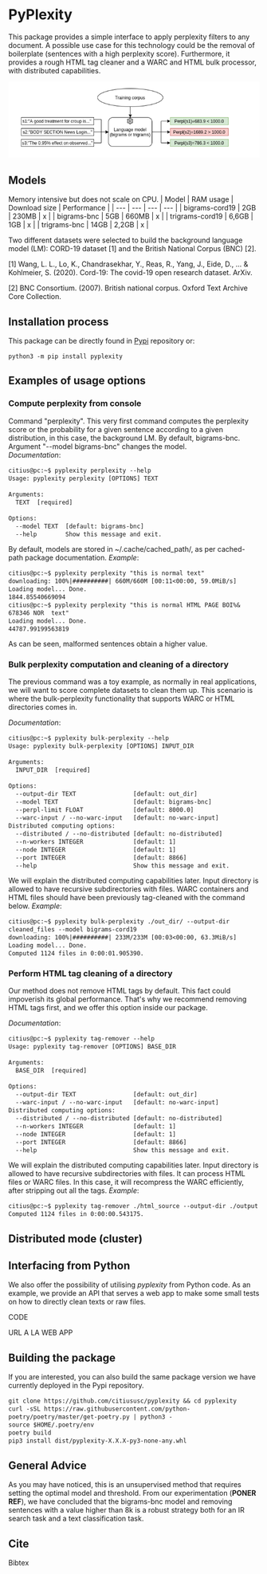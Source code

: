 # PyPlexity

This package provides a simple interface to apply perplexity filters to any document. A possible use case for this technology could be the removal of boilerplate (sentences with a high perplexity score). 
Furthermore, it provides a rough HTML tag cleaner and a WARC and HTML bulk processor, with distributed capabilities.

![](imgs/perpl.PNG)

## Models
Memory intensive but does not scale on CPU. 
| Model | RAM usage | Download size | Performance |
| --- | --- | --- | --- | 
| bigrams-cord19 | 2GB | 230MB | x |
| bigrams-bnc | 5GB | 660MB | x |
| trigrams-cord19 | 6,6GB | 1GB | x |
| trigrams-bnc | 14GB | 2,2GB | x |

Two different datasets were selected to build the background language model (LM): CORD-19 dataset [1] and the British National Corpus (BNC) [2]. 

[1] Wang, L. L., Lo, K., Chandrasekhar, Y., Reas, R., Yang, J., Eide, D., ... & Kohlmeier, S. (2020). Cord-19: The covid-19 open research dataset. ArXiv.

[2] BNC Consortium. (2007). British national corpus. Oxford Text Archive Core Collection.

## Installation process

This package can be directly found in [Pypi](https://pypi.org/project/pyplexity/) repository or: 

```
python3 -m pip install pyplexity
```
## Examples of usage options

### Compute perplexity from console
Command "perplexity". This very first command computes the perplexity score or the probability for a given sentence according to a given distribution, in this case, the background LM. By default, bigrams-bnc. Argument "--model bigrams-bnc" changes the model.  
*Documentation*:
```
citius@pc:~$ pyplexity perplexity --help
Usage: pyplexity perplexity [OPTIONS] TEXT

Arguments:
  TEXT  [required]

Options:
  --model TEXT  [default: bigrams-bnc]
  --help        Show this message and exit.
```
By default, models are stored in ~/.cache/cached_path/, as per cached-path package documentation. *Example*:
```
citius@pc:~$ pyplexity perplexity "this is normal text"
downloading: 100%|##########| 660M/660M [00:11<00:00, 59.0MiB/s]
Loading model... Done.
1844.85540669094
citius@pc:~$ pyplexity perplexity "this is normal HTML PAGE BOI%& 678346 NOR  text"
Loading model... Done.
44787.99199563819
```
As can be seen, malformed sentences obtain a higher value. 

### Bulk perplexity computation and cleaning of a directory

The previous command was a toy example, as normally in real applications, we will want to score complete datasets to clean them up. This scenario is where the bulk-perplexity functionality that supports WARC or HTML directories comes in.

*Documentation*:
```
citius@pc:~$ pyplexity bulk-perplexity --help
Usage: pyplexity bulk-perplexity [OPTIONS] INPUT_DIR

Arguments:
  INPUT_DIR  [required]

Options:
  --output-dir TEXT                [default: out_dir]
  --model TEXT                     [default: bigrams-bnc]
  --perpl-limit FLOAT              [default: 8000.0]
  --warc-input / --no-warc-input   [default: no-warc-input]
Distributed computing options:
  --distributed / --no-distributed [default: no-distributed]
  --n-workers INTEGER              [default: 1]
  --node INTEGER                   [default: 1]
  --port INTEGER                   [default: 8866]
  --help                           Show this message and exit.
```
We will explain the distributed computing capabilities later. Input directory is allowed to have recursive subdirectories with files. WARC containers and HTML files should have been previously tag-cleaned with the command below. *Example*:
```
citius@pc:~$ pyplexity bulk-perplexity ./out_dir/ --output-dir cleaned_files --model bigrams-cord19
downloading: 100%|##########| 233M/233M [00:03<00:00, 63.3MiB/s] 
Loading model... Done.
Computed 1124 files in 0:00:01.905390.
```

### Perform HTML tag cleaning of a directory

Our method does not remove HTML tags by default. This fact could impoverish its global performance. That's why we recommend removing HTML tags first, and we offer this option inside our package.

*Documentation*:
```
citius@pc:~$ pyplexity tag-remover --help
Usage: pyplexity tag-remover [OPTIONS] BASE_DIR

Arguments:
  BASE_DIR  [required]

Options:
  --output-dir TEXT                [default: out_dir]
  --warc-input / --no-warc-input   [default: no-warc-input]
Distributed computing options:
  --distributed / --no-distributed [default: no-distributed]
  --n-workers INTEGER              [default: 1]
  --node INTEGER                   [default: 1]
  --port INTEGER                   [default: 8866]
  --help                           Show this message and exit.

```
We will explain the distributed computing capabilities later. Input directory is allowed to have recursive subdirectories with files. It can process HTML files or WARC files. In this case, it will recompress the WARC efficiently, after stripping out all the tags. *Example*:
```
citius@pc:~$ pyplexity tag-remover ./html_source --output-dir ./output
Computed 1124 files in 0:00:00.543175.
```
## Distributed mode (cluster)

## Interfacing from Python

We also offer the possibility of utilising *pyplexity* from Python code. As an example, we provide an API that serves a web app to make some small tests on how to directly clean texts or raw files.

CODE

URL A LA WEB APP

## Building the package

If you are interested, you can also build the same package version we have currently deployed in the Pypi repository.

```
git clone https://github.com/citiususc/pyplexity && cd pyplexity
curl -sSL https://raw.githubusercontent.com/python-poetry/poetry/master/get-poetry.py | python3 -
source $HOME/.poetry/env
poetry build
pip3 install dist/pyplexity-X.X.X-py3-none-any.whl
```

## General Advice

As you may have noticed, this is an unsupervised method that requires setting the optimal model and threshold. From our experimentation (**PONER REF**), we have concluded that the bigrams-bnc model and removing sentences with a value higher than 8k is a robust strategy both for an IR search task and a text classification task.

## Cite

Bibtex

